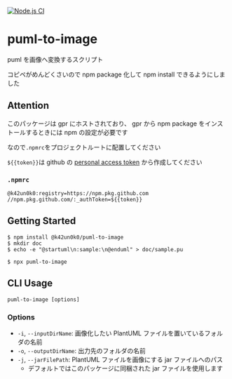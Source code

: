 [![Node.js CI](https://github.com/k42un0k0/puml-to-image/workflows/Node.js%20CI/badge.svg)](https://github.com/k42un0k0/puml-to-image/actions?query=workflow%3A%22Node.js+CI%22)

# puml-to-image

puml を画像へ変換するスクリプト

コピペがめんどくさいので npm package 化して npm install できるようにしました

## Attention

このパッケージは gpr にホストされており、 gpr から npm package をインストールするときには npm の設定が必要です

なので`.npmrc`をプロジェクトルートに配置してください

`${{token}}`は github の [personal access token](https://github.com/settings/tokens) から作成してください

### `.npmrc`

```.npmrc
@k42un0k0:registry=https://npm.pkg.github.com
//npm.pkg.github.com/:_authToken=${{token}}
```

## Getting Started

```
$ npm install @k42un0k0/puml-to-image
$ mkdir doc
$ echo -e "@startuml\n:sample:\n@enduml" > doc/sample.pu
```

```
$ npx puml-to-image
```

## CLI Usage

```
puml-to-image [options]
```

### Options

- `-i`, `--inputDirName`: 画像化したい PlantUML ファイルを置いているフォルダの名前
- `-o`, `--outputDirName`: 出力先のフォルダの名前
- `-j`, `--jarFilePath`: PlantUML ファイルを画像にする jar ファイルへのパス
  - デフォルトではこのパッケージに同梱された jar ファイルを使用します

